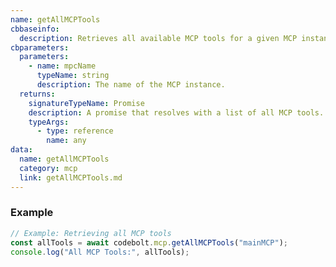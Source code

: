 ```yaml
---
name: getAllMCPTools
cbbaseinfo:
  description: Retrieves all available MCP tools for a given MCP instance.
cbparameters:
  parameters:
    - name: mpcName
      typeName: string
      description: The name of the MCP instance.
  returns:
    signatureTypeName: Promise
    description: A promise that resolves with a list of all MCP tools.
    typeArgs:
      - type: reference
        name: any
data:
  name: getAllMCPTools
  category: mcp
  link: getAllMCPTools.md
---
```

<CBBaseInfo/>
<CBParameters/>

### Example

```js
// Example: Retrieving all MCP tools
const allTools = await codebolt.mcp.getAllMCPTools("mainMCP");
console.log("All MCP Tools:", allTools);

```